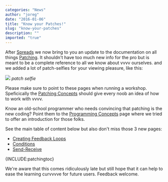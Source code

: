 ```yaml
---
categories: "News"
author: "joreg"
date: "2016-01-06"
title: "Know your Patches!"
slug: "know-your-patches"
description: ""
imported: "true"
---
```



After [Spreads](/blog/know-your-spreads!) we now bring to you an update to the documentation on all things [Patching](https://betadocs.vvvv.org/using-vvvv/patching/index.html). It shouldn't have too much new info for the pro but is meant to be a complete reference to all we know about vvvv ourselves. and we added a lot of patch-selfies for your viewing pleasure, like this:

![](SubPatches-Concept2.png)
*patch selfie*
 
Please make sure to point to these pages when running a workshop. Speficically the [Patching Concepts](https://betadocs.vvvv.org/using-vvvv/patching/patching-concepts.html) should give every noob an idea of how to work with vvvv. 

Know an old-school programmer who needs convincing that patching is the new coding? Point them to the [Programming Concepts](https://betadocs.vvvv.org/using-vvvv/patching/programming-concepts.html) page where we tried to offer an introduction for those folks. 

See the main table of content below but also don't miss those 3 new pages:
* [Creating Feedback Loops](https://betadocs.vvvv.org/using-vvvv/patching/creating-feedback-loops.html)
* [Conditions](https://betadocs.vvvv.org/using-vvvv/patching/conditions.html)
* [Send-Receive](https://betadocs.vvvv.org/using-vvvv/patching/send-receive.html)

{INCLUDE:patchingtoc}

We're aware that this comes ridiculously late but still hope that it can help to ease the learning curvvvve for future users. Feedback welcome.